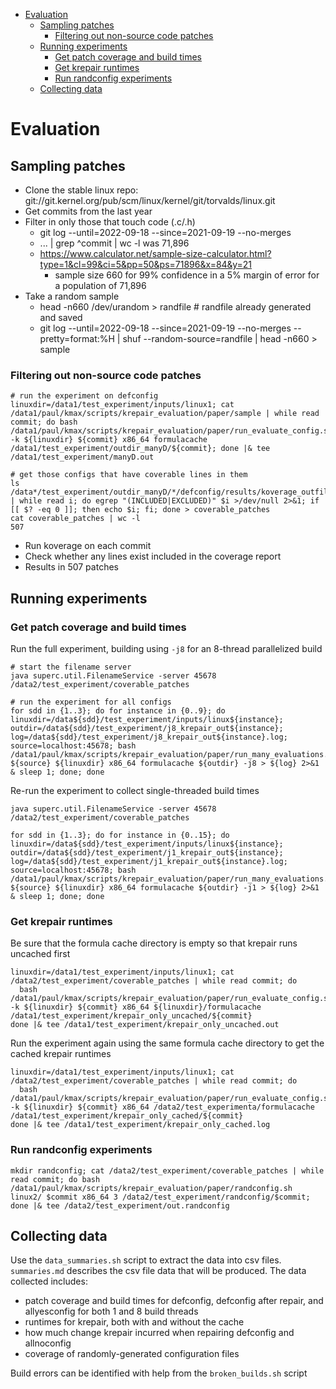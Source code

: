 <!-- START doctoc generated TOC please keep comment here to allow auto update -->
<!-- DON'T EDIT THIS SECTION, INSTEAD RE-RUN doctoc TO UPDATE -->

- [Evaluation](#evaluation)
  - [Sampling patches](#sampling-patches)
    - [Filtering out non-source code patches](#filtering-out-non-source-code-patches)
  - [Running experiments](#running-experiments)
    - [Get patch coverage and build times](#get-patch-coverage-and-build-times)
    - [Get krepair runtimes](#get-krepair-runtimes)
    - [Run randconfig experiments](#run-randconfig-experiments)
  - [Collecting data](#collecting-data)

<!-- END doctoc generated TOC please keep comment here to allow auto update -->

# Evaluation

## Sampling patches

- Clone the stable linux repo: git://git.kernel.org/pub/scm/linux/kernel/git/torvalds/linux.git
- Get commits from the last year
- Filter in only those that touch code (.c/.h)
  - git log --until=2022-09-18 --since=2021-09-19 --no-merges
  - ... | grep ^commit | wc -l was 71,896
  - https://www.calculator.net/sample-size-calculator.html?type=1&cl=99&ci=5&pp=50&ps=71896&x=84&y=21
    - sample size 660 for 99% confidence in a 5% margin of error for a population of 71,896
- Take a random sample
  - head -n660 /dev/urandom > randfile  # randfile already generated and saved
  - git log --until=2022-09-18 --since=2021-09-19 --no-merges --pretty=format:%H | shuf --random-source=randfile | head -n660 > sample


### Filtering out non-source code patches

    # run the experiment on defconfig
    linuxdir=/data1/test_experiment/inputs/linux1; cat /data1/paul/kmax/scripts/krepair_evaluation/paper/sample | while read commit; do bash /data1/paul/kmax/scripts/krepair_evaluation/paper/run_evaluate_config.sh -k ${linuxdir} ${commit} x86_64 formulacache /data1/test_experiment/outdir_manyD/${commit}; done |& tee /data1/test_experiment/manyD.out

    # get those configs that have coverable lines in them
    ls /data*/test_experiment/outdir_manyD/*/defconfig/results/koverage_outfile | while read i; do egrep "(INCLUDED|EXCLUDED)" $i >/dev/null 2>&1; if [[ $? -eq 0 ]]; then echo $i; fi; done > coverable_patches
    cat coverable_patches | wc -l
    507


- Run koverage on each commit
- Check whether any lines exist included in the coverage report
- Results in 507 patches

## Running experiments

### Get patch coverage and build times

Run the full experiment, building using `-j8` for an 8-thread parallelized build

    # start the filename server
    java superc.util.FilenameService -server 45678 /data2/test_experiment/coverable_patches

    # run the experiment for all configs
    for sdd in {1..3}; do for instance in {0..9}; do linuxdir=/data${sdd}/test_experiment/inputs/linux${instance}; outdir=/data${sdd}/test_experiment/j8_krepair_out${instance}; log=/data${sdd}/test_experiment/j8_krepair_out${instance}.log; source=localhost:45678; bash /data1/paul/kmax/scripts/krepair_evaluation/paper/run_many_evaluations.sh ${source} ${linuxdir} x86_64 formulacache ${outdir} -j8 > ${log} 2>&1 & sleep 1; done; done


Re-run the experiment to collect single-threaded build times 

    java superc.util.FilenameService -server 45678 /data2/test_experiment/coverable_patches

    for sdd in {1..3}; do for instance in {0..15}; do linuxdir=/data${sdd}/test_experiment/inputs/linux${instance}; outdir=/data${sdd}/test_experiment/j1_krepair_out${instance}; log=/data${sdd}/test_experiment/j1_krepair_out${instance}.log; source=localhost:45678; bash /data1/paul/kmax/scripts/krepair_evaluation/paper/run_many_evaluations.sh ${source} ${linuxdir} x86_64 formulacache ${outdir} -j1 > ${log} 2>&1 & sleep 1; done; done

### Get krepair runtimes

Be sure that the formula cache directory is empty so that krepair runs uncached first

    linuxdir=/data1/test_experiment/inputs/linux1; cat /data2/test_experiment/coverable_patches | while read commit; do
      bash /data1/paul/kmax/scripts/krepair_evaluation/paper/run_evaluate_config.sh -k ${linuxdir} ${commit} x86_64 ${linuxdir}/formulacache /data1/test_experiment/krepair_only_uncached/${commit}
    done |& tee /data1/test_experiment/krepair_only_uncached.out

Run the experiment again using the same formula cache directory to get the cached krepair runtimes

    linuxdir=/data1/test_experiment/inputs/linux1; cat /data2/test_experiment/coverable_patches | while read commit; do
      bash /data1/paul/kmax/scripts/krepair_evaluation/paper/run_evaluate_config.sh -k ${linuxdir} ${commit} x86_64 /data2/test_experimenta/formulacache /data1/test_experiment/krepair_only_cached/${commit}
    done |& tee /data1/test_experiment/krepair_only_cached.log


### Run randconfig experiments

    mkdir randconfig; cat /data2/test_experiment/coverable_patches | while read commit; do bash /data1/paul/kmax/scripts/krepair_evaluation/paper/randconfig.sh linux2/ $commit x86_64 3 /data2/test_experiment/randconfig/$commit; done |& tee /data2/test_experiment/out.randconfig

## Collecting data

Use the `data_summaries.sh` script to extract the data into csv files.  `summaries.md` describes the csv file data that will be produced.  The data collected includes:

- patch coverage and build times for defconfig, defconfig after repair, and allyesconfig for both 1 and 8 build threads
- runtimes for krepair, both with and without the cache
- how much change krepair incurred when repairing defconfig and allnoconfig
- coverage of randomly-generated configuration files

Build errors can be identified with help from the `broken_builds.sh` script

